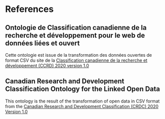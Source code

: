 # References
## Ontologie de Classification canadienne de la recherche et développement pour le web de données liées et ouvert

Cette ontologie est issue de la transformation des données ouvertes de format CSV du site de la [Classification canadienne de la recherche et développement (CCRD) 2020 version 1.0](https://www.statcan.gc.ca/fra/sujets/norme/ccrd/2020v1/indice)

## Canadian Research and Development Classification Ontology for the Linked Open Data

This ontology is the result of the transformation of open data in CSV format from the [Canadian Research and Development Classification (CRDC) 2020 Version 1.0](https://www.statcan.gc.ca/eng/subjects/standard/crdc/2020v1/index)


